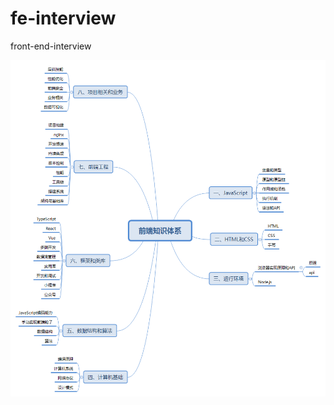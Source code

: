 # fe-interview
front-end-interview

![images](https://github.com/monstereat/fe-interview/blob/master/images/%E5%89%8D%E7%AB%AF%E7%9F%A5%E8%AF%86%E4%BD%93.png)